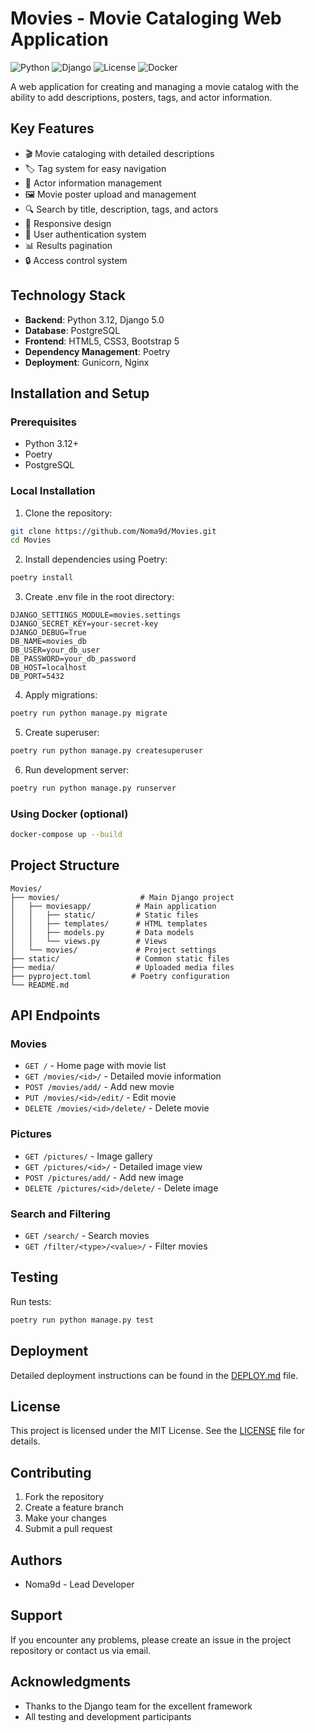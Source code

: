 # Movies - Movie Cataloging Web Application

![Python](https://img.shields.io/badge/Python-3.12-blue.svg)
![Django](https://img.shields.io/badge/Django-5.0-green.svg)
![License](https://img.shields.io/badge/license-MIT-blue.svg)
![Docker](https://img.shields.io/badge/Docker-28.1.1-blue.svg)

A web application for creating and managing a movie catalog with the ability to add descriptions, posters, tags, and actor information.

## Key Features

- 🎬 Movie cataloging with detailed descriptions
- 🏷️ Tag system for easy navigation
- 👥 Actor information management
- 🖼️ Movie poster upload and management
- 🔍 Search by title, description, tags, and actors
- 📱 Responsive design
- 👤 User authentication system
- 📊 Results pagination
- 🔒 Access control system

## Technology Stack

- **Backend**: Python 3.12, Django 5.0
- **Database**: PostgreSQL
- **Frontend**: HTML5, CSS3, Bootstrap 5
- **Dependency Management**: Poetry
- **Deployment**: Gunicorn, Nginx

## Installation and Setup

### Prerequisites

- Python 3.12+
- Poetry
- PostgreSQL

### Local Installation

1. Clone the repository:
```bash
git clone https://github.com/Noma9d/Movies.git
cd Movies
```

2. Install dependencies using Poetry:
```bash
poetry install
```

3. Create .env file in the root directory:
```env
DJANGO_SETTINGS_MODULE=movies.settings
DJANGO_SECRET_KEY=your-secret-key
DJANGO_DEBUG=True
DB_NAME=movies_db
DB_USER=your_db_user
DB_PASSWORD=your_db_password
DB_HOST=localhost
DB_PORT=5432
```

4. Apply migrations:
```bash
poetry run python manage.py migrate
```

5. Create superuser:
```bash
poetry run python manage.py createsuperuser
```

6. Run development server:
```bash
poetry run python manage.py runserver
```

### Using Docker (optional)

```bash
docker-compose up --build
```

## Project Structure

```
Movies/
├── movies/                  # Main Django project
│   ├── moviesapp/          # Main application
│   │   ├── static/         # Static files
│   │   ├── templates/      # HTML templates
│   │   ├── models.py       # Data models
│   │   └── views.py        # Views
│   └── movies/             # Project settings
├── static/                 # Common static files
├── media/                  # Uploaded media files
├── pyproject.toml         # Poetry configuration
└── README.md
```

## API Endpoints

### Movies
- `GET /` - Home page with movie list
- `GET /movies/<id>/` - Detailed movie information
- `POST /movies/add/` - Add new movie
- `PUT /movies/<id>/edit/` - Edit movie
- `DELETE /movies/<id>/delete/` - Delete movie

### Pictures
- `GET /pictures/` - Image gallery
- `GET /pictures/<id>/` - Detailed image view
- `POST /pictures/add/` - Add new image
- `DELETE /pictures/<id>/delete/` - Delete image

### Search and Filtering
- `GET /search/` - Search movies
- `GET /filter/<type>/<value>/` - Filter movies

## Testing

Run tests:
```bash
poetry run python manage.py test
```

## Deployment

Detailed deployment instructions can be found in the [DEPLOY.md](DEPLOY.md) file.

## License

This project is licensed under the MIT License. See the [LICENSE](LICENSE) file for details.

## Contributing

1. Fork the repository
2. Create a feature branch
3. Make your changes
4. Submit a pull request

## Authors

- Noma9d - Lead Developer

## Support

If you encounter any problems, please create an issue in the project repository or contact us via email.

## Acknowledgments

- Thanks to the Django team for the excellent framework
- All testing and development participants

